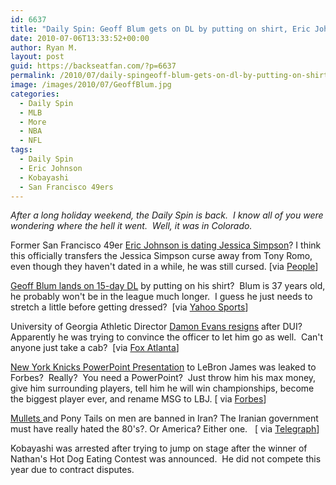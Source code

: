 ```yaml
---
id: 6637
title: "Daily Spin: Geoff Blum gets on DL by putting on shirt, Eric Johnson dating Jessica Simpson, Iran Bans the Mullet"
date: 2010-07-06T13:33:52+00:00
author: Ryan M.
layout: post
guid: https://backseatfan.com/?p=6637
permalink: /2010/07/daily-spingeoff-blum-gets-on-dl-by-putting-on-shirt-eric-johnson-dating-jessica-simpson-iran-bans-the-mullet/
image: /images/2010/07/GeoffBlum.jpg
categories:
  - Daily Spin
  - MLB
  - More
  - NBA
  - NFL
tags:
  - Daily Spin
  - Eric Johnson
  - Kobayashi
  - San Francisco 49ers
---
```


<div class="entry">
  <p>
    <em>After a long holiday weekend, the Daily Spin is back.  I know all of you were wondering where the hell it went.  Well, it was in Colorado.</em>
  </p>

  <p>
    Former San Francisco 49er <a href="http://www.people.com/people/article/0,,20399672,00.html">Eric Johnson is dating Jessica Simpson</a>? I think this officially transfers the Jessica Simpson curse away from Tony Romo, even though they haven't dated in a while, he was still cursed. [via <a href="http://www.people.com/people/article/0,,20399672,00.html">People</a>]
  </p>

  <p>
    <a href="http://sports.yahoo.com/mlb/blog/big_league_stew/post/Geoff-Blum-lands-on-15-day-DL-with-shirt-wearing?urn=mlb,253694">Geoff Blum lands on 15-day DL</a> by putting on his shirt?  Blum is 37 years old, he probably won't be in the league much longer.  I guess he just needs to stretch a little before getting dressed?  [via <a href="http://sports.yahoo.com/mlb/blog/big_league_stew/post/Geoff-Blum-lands-on-15-day-DL-with-shirt-wearing?urn=mlb,253694">Yahoo Sports</a>]
  </p>

  <p>
    University of Georgia Athletic Director <a href="http://www.myfoxatlanta.com/dpp/news/UGA-President-to-Address-Evans-Resignation-20100706-am-sd">Damon Evans resigns</a> after DUI? Apparently he was trying to convince the officer to let him go as well.  Can't anyone just take a cab?  [via <a href="http://www.myfoxatlanta.com/dpp/news/UGA-President-to-Address-Evans-Resignation-20100706-am-sd">Fox Atlanta</a>]
  </p>

  <p>
    <a href="http://blogs.forbes.com/sportsmoney/2010/07/lebron-james-what-the-knicks-told-lebron-new-york-and-make-billion-dollars/">New York Knicks PowerPoint Presentation</a> to LeBron James was leaked to Forbes?  Really?  You need a PowerPoint?  Just throw him his max money, give him surrounding players, tell him he will win championships, become the biggest player ever, and rename MSG to LBJ. [ via <a href="http://blogs.forbes.com/sportsmoney/2010/07/lebron-james-what-the-knicks-told-lebron-new-york-and-make-billion-dollars/">Forbes</a>]
  </p>

  <p>
    <a href="http://www.telegraph.co.uk/news/worldnews/middleeast/iran/7873621/Iran-government-issues-style-guide-for-mens-hair.html">Mullets </a>and Pony Tails on men are banned in Iran? The Iranian government must have really hated the 80's?. Or America? Either one.   [ via <a href="http://www.telegraph.co.uk/news/worldnews/middleeast/iran/7873621/Iran-government-issues-style-guide-for-mens-hair.html">Telegraph</a>]
  </p>

  <p>
    Kobayashi was arrested after trying to jump on stage after the winner of Nathan's Hot Dog Eating Contest was announced.  He did not compete this year due to contract disputes.
  </p>

  <p>
  </p>
</div>
